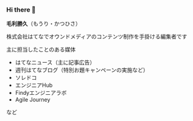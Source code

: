 ### Hi there 👋

**毛利勝久**（もうり・かつひさ）

株式会社はてなでオウンドメディアのコンテンツ制作を手掛ける編集者です

主に担当したことのある媒体

* はてなニュース（主に記事広告）
* 週刊はてなブログ（特別お題キャンペーンの実施など）
* ソレドコ
* エンジニアHub
* Findyエンジニアラボ
* Agile Journey

など

<!--
**mohritaroh2/mohritaroh2** is a ✨ _special_ ✨ repository because its `README.md` (this file) appears on your GitHub profile.

Here are some ideas to get you started:

- 🔭 I’m currently working on ...
- 🌱 I’m currently learning ...
- 👯 I’m looking to collaborate on ...
- 🤔 I’m looking for help with ...
- 💬 Ask me about ...
- 📫 How to reach me: ...
- 😄 Pronouns: ...
- ⚡ Fun fact: ...
-->
